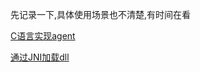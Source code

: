 先记录一下,具体使用场景也不清楚,有时间在看

[C语言实现agent](https://github.com/Firebasky/Java/blob/main/java%E6%97%A5%E5%B8%B8/c%E8%AF%AD%E8%A8%80%E8%83%BD%E5%AE%9E%E7%8E%B0agent%3F!.md)

[通过JNI加载dll](https://mp.weixin.qq.com/s/WTTCVOHqUfabDzGQ5XpJCA)

